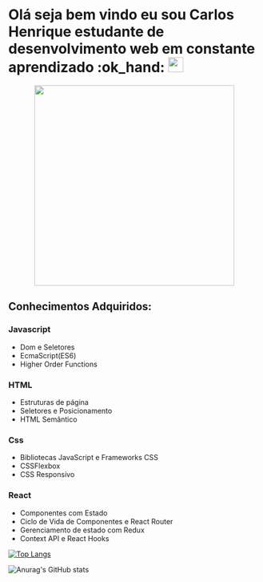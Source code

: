 <h1>Olá seja bem vindo eu sou Carlos Henrique estudante de desenvolvimento web em constante aprendizado :ok_hand:  <a href="https://www.linkedin.com/in/carlos-scalambrine" rel="some text"><img width="30px" src="https://ideaconsultoriaeassessoria.files.wordpress.com/2011/11/linkedin1.png" alt="" /></a>
</h1>

<p align='center'><img width=400 src="https://media.giphy.com/media/xT9IgzoKnwFNmISR8I/giphy.gif"]</p>

<h2>Conhecimentos Adquiridos:</h2>
<b><h3>Javascript</h3></b>
<ul>
  <li>Dom e Seletores</li>
  <li>EcmaScript(ES6)</li>
  <li>Higher Order Functions</li>
</ul>
<b><h3>HTML</h3></b>
<ul>
  <li>Estruturas de página</li>
  <li>Seletores e Posicionamento</li>
  <li>HTML Semântico</li>
</ul>
<b><h3>Css</h3></b>
<ul>
  <li>Bibliotecas JavaScript e Frameworks CSS</li>
  <li>CSSFlexbox</li>
  <li>CSS Responsivo</li>
</ul>
<b><h3>React</h3></b>
<ul>
  <li>Componentes com Estado</li>
  <li>Ciclo de Vida de Componentes e React Router</li>
  <li>Gerenciamento de estado com Redux</li>
  <li>Context API e React Hooks</li>
</ul>

[![Top Langs](https://github-readme-stats.vercel.app/api/top-langs/?username=scalambrinesouza&layout=compact)](https://github.com/anuraghazra/github-readme-stats)

![Anurag's GitHub stats](https://github-readme-stats.vercel.app/api?username=scalambrinesouza&show_icons=true&theme=merko)
